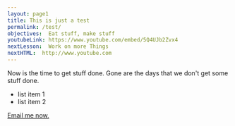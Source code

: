 ```yaml
---
layout: page1
title: This is just a test
permalink: /test/
objectives:  Eat stuff, make stuff
youtubeLink: https://www.youtube.com/embed/5Q4UJb2Zvx4
nextLesson:  Work on more Things
nextHTML:  http://www.youtube.com
---
```


Now is the time to get stuff done.  Gone are the days that we don't get some stuff done.

* list item 1
* list item 2

[Email me now.](mailto:mitcheza@oregonstate.edu)
